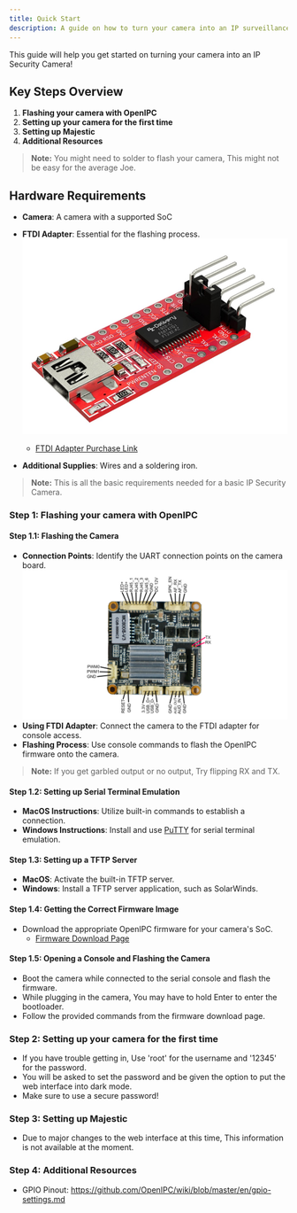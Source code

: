 ```yaml
---
title: Quick Start
description: A guide on how to turn your camera into an IP surveillance camera.
---
```

This guide will help you get started on turning your camera into an IP Security Camera!

## Key Steps Overview

1. **Flashing your camera with OpenIPC**
2. **Setting up your camera for the first time**
3. **Setting up Majestic**
4. **Additional Resources**

> **Note:** You might need to solder to flash your camera, This might not be easy for the average Joe.

## Hardware Requirements

- **Camera**: A camera with a supported SoC

- **FTDI Adapter**: Essential for the flashing process.
  ![FTDI Adapter](/src/assets/images/sbs-ftdi.jpg)

  - [FTDI Adapter Purchase Link](https://www.ebay.co.uk/itm/203581591537?hash=item2f66688ff1)

- **Additional Supplies**: Wires and a soldering iron.

> **Note:** This is all the basic requirements needed for a basic IP Security Camera.

### Step 1: Flashing your camera with OpenIPC

#### Step 1.1: Flashing the Camera

- **Connection Points**: Identify the UART connection points on the camera board.
  ![Camera Pinout](/src/assets/images/sbs-Camera-Pinout.jpg)
- **Using FTDI Adapter**: Connect the camera to the FTDI adapter for console access.
- **Flashing Process**: Use console commands to flash the OpenIPC firmware onto the camera.
> **Note:** If you get garbled output or no output, Try flipping RX and TX.

#### Step 1.2: Setting up Serial Terminal Emulation

- **MacOS Instructions**: Utilize built-in commands to establish a connection.
- **Windows Instructions**: Install and use [PuTTY](https://www.chiark.greenend.org.uk/~sgtatham/putty/latest.html) for serial terminal emulation.

#### Step 1.3: Setting up a TFTP Server

- **MacOS**: Activate the built-in TFTP server.
- **Windows**: Install a TFTP server application, such as SolarWinds.

#### Step 1.4: Getting the Correct Firmware Image

- Download the appropriate OpenIPC firmware for your camera's SoC.
  - [Firmware Download Page](https://openipc.org/supported-hardware/featured)

#### Step 1.5: Opening a Console and Flashing the Camera

- Boot the camera while connected to the serial console and flash the firmware.
- While plugging in the camera, You may have to hold Enter to enter the bootloader.
- Follow the provided commands from the firmware download page.

### Step 2: Setting up your camera for the first time

- If you have trouble getting in, Use 'root' for the username and '12345' for the password.
- You will be asked to set the password and be given the option to put the web interface into dark mode.
- Make sure to use a secure password!

### Step 3: Setting up Majestic

- Due to major changes to the web interface at this time, This information is not available at the moment.

### Step 4: Additional Resources

- GPIO Pinout: https://github.com/OpenIPC/wiki/blob/master/en/gpio-settings.md
